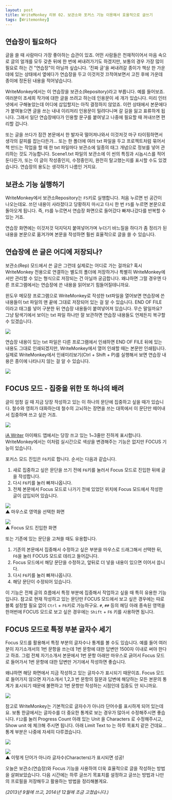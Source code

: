 ```yaml
---
layout: post
title: WriteMonkey 리뷰 02. 보관소와 포커스 기능 이용해서 효율적으로 글쓰기
tags: [Writemonkey]
---
```


<div id="toc"><p class="toc_title"></p></div>

## 연습장이 필요하다

글을 쓸 때 사람마다 가장 좋아하는 습관이 있죠. 어떤 사람들은 천재적이어서 마음 속으로 글의 얼개를 모두 갖춘 뒤에 한 번에 써내려가기도 하겠지만, 보통의 경우 가장 많이 필요로 하는 건 "연습장"이 아닐까 싶습니다. '진짜 글'을 써내려갈 종이가 책상 한 가운데에 있는 상태에서 옆에다가 연습장을 두고 이것저것 끄적여보면서 고친 후에 가운데 종이에 정돈된 내용을 적어넣습니다.

WriteMonkey에서는 이 연습장을 보관소(Repository)라고 부릅니다. 예를 들어보죠. 여러분이 조세희 작가에 대한 글을 쓰려고 하는데 인용문이 세 개가 있습니다. 미리 인터넷에서 구해놓았는데 어디에 삽입할지는 아직 결정하지 않았죠. 이런 상태에서 본문에다가 붙여놓으면 글을 쓰는 내내 이리저리 인용문이 밀려다니며 갈 길을 잃고 표류하게 됩니다. 그래서 일단 연습장에다가 인용할 문구를 붙여넣고 나중에 필요할 때 꺼내쓰면 편리할 겁니다. 

또는 글을 쓰다가 잠깐 본문에서 한 발자국 떨어져나와서 이것저것 마구 타이핑하면서 생각의 갈피를 잡는다든가... 또는 한 폴더에 여러 txt 파일을 두고 프로젝트처럼 묶어서 책 만드는 작업을 할 때 한 txt 파일마다 보관소에 일종의 태그 개념으로 정보를 넣어 관리하는 것도 가능합니다. Scene1.txt 파일의 보관소에 이 씬의 특징과 시놉시스를 적어둔다든가, 또는 이 글이 작성중인지, 수정중인지, 완전히 탈고했는지를 표시할 수도 있겠습니다. 연습장의 용도는 생각하기 나름인 거지요. 


## 보관소 기능 실행하기

WriteMonkey에서 보관소Repository는 `F5`키로 실행합니다. 처음 누르면 빈 공간이 나오는데요. 쓰던 내용이 사라졌다고 당황하지 마시고 다시 한 번 `F5`를 누르면 본문으로 돌아오게 됩니다. 즉, `F5`를 누르면서 연습장 화면으로 들어갔다 빠져나갔다를 반복할 수 있는 거죠. 

연습장 화면에는 이것저것 덕지덕지 붙여넣어가며 누더기 바느질을 하다가 좀 정리가 된 내용을 본문으로 옮겨가며 본문을 작성하면 훨씬 효율적으로 글을 쓸 수 있습니다. 


## 연습장에 쓴 글은 어디에 저장되나?

보관소(Rep) 모드에서 쓴 글은 그런데 실제로는 어디로 가는 걸까요? 혹시 WriteMonkey 전용으로 연결하는 별도의 폴더에 저장하거나 특별히 WriteMonkey에서만 관리할 수 있는 형식으로 저장되는 건 아닐까 궁금합니다. 왜냐하면 그럴 경우엔 다른 프로그램에서는 연습장에 쓴 내용을 읽어보기 힘들어질테니까요. 

윈도우 메모장 프로그램으로 WriteMonkey로 작성한 txt파일을 열어보면 연습장에 쓴 내용들이 txt 파일의 맨 끝에 그대로 저장되어 있는 걸 알 수 있습니다. END OF FILE 이라고 태그를 넣어 구분한 뒤 연습장 내용들이 붙여넣어져 있습니다. 무슨 말일까요? 그냥 탐색기에서 보이는 txt 파일 하나만 잘 보관하면 연습장 내용들도 언제든지 복구할 수 있겠습니다. 

![](http://farm4.staticflickr.com/3723/9865568505_5df08de4d2_z.jpg)

연습장 내용이 있는 txt 파일은 다른 프로그램에서 인쇄하면 END OF FILE 뒤에 있는 내용도 그대로 인쇄되겠지만, WriteMonkey에서 열어 인쇄할 때는 본문만 인쇄됩니다. 실제로 WriteMonkey에서 인쇄미리보기(Ctrl + Shift + P)를 실행해서 보면 연습장 내용은 종이에 나타나지 않는 걸 알 수 있습니다. 

![](http://farm8.staticflickr.com/7410/9865585636_dc59a311cb_z.jpg)


## FOCUS 모드 - 집중을 위한 또 하나의 배려

글이 엄청 길 때 지금 당장 작성하고 있는 이 하나의 문단에 집중하고 싶을 때가 있습니다. 철수와 영희가 대화하는데 철수의 고뇌하는 장면을 쓰는 대목에서 이 문단만 떼어내서 집중하며 쓰고 싶은 거죠. 

![](http://farm3.staticflickr.com/2833/9865576624_85de62d67b_n.jpg)

[iA Writer](https://itunes.apple.com/en/app/ia-writer/id392502056?mt=8) 아이패드 앱에서는 당장 쓰고 있는 1~3줄만 진하게 표시합니다. WriteMonkey에서는 이처럼 실시간으로 색상을 변경해주는 기능은 없지만 FOCUS 기능이 있습니다. 

포커스 모드 진입은 `F6`키로 합니다. 순서는 다음과 같습니다. 

1. 새로 집중하고 싶은 문단을 쓰기 전에 `F6`키를 눌러서 Focus 모드로 진입한 뒤에 글을 작성합니다. 
2. 다시 `F6`키를 눌러 빠져나옵니다. 
3. 전체 본문에서 Focus 모드로 나가기 전에 있었던 위치에 Focus 모드에서 작성한 글이 삽입되어 있습니다. 

![](http://farm4.staticflickr.com/3830/9865584406_0ff4d00b64.jpg)   
▲ 마우스로 영역을 선택한 화면

![](http://farm8.staticflickr.com/7355/9865567165_b97f3ba8ea.jpg)   
▲ Focus 모드 진입한 화면   

또는 기존에 있는 문단을 고쳐쓸 때도 유용합니다. 

1. 기존의 본문에서 집중해서 수정하고 싶은 부분을 마우스로 드래그해서 선택한 뒤, `F6`을 눌러 FOCUS 모드로 데리고 들어갑니다. 
2. Focus 모드에서 해당 문단을 수정하고, 앞뒤로 더 넣을 내용이 있으면 이어서 씁니다. 
3. 다시 `F6`키를 눌러 빠져나옵니다. 
4. 해당 문단이 수정되어 있습니다. 

이 기능은 전체 글의 흐름에서 특정 부분에 집중해서 작업하고 싶을 때 특히 유용한 기능입니다. 참고로 현재 작성하고 있는 문단만 FOCUS 모드에서 보고 싶은 경우에는 따로 블록 설정할 필요 없이 `Ctrl` + `F6`키로 가능하구요. `#`, `##` 등의 헤딩 아래 종속된 영역을 한꺼번에 FOCUS 모드로 보고 싶은 경우에는 `Shift` + `F6` 키를 사용하면 됩니다. 


## FOCUS 모드로 특정 부분 글자수 세기

Focus 모드를 활용해서 특정 부분의 글자수나 통계를 볼 수도 있습니다. 예를 들어 여러분이 자기소개서의 1번 문항을 쓰는데 1번 문항에 대한 답변만 1500자 이내로 써야 한다고 하죠. 그럼 전체 자기소개서 본문에서 1번 문항 아래만 마우스로 긁어서 Focus 모드로 들어가서 1번 문항에 대한 답변만 거기에서 작성하면 좋습니다. 

왜냐하면 해당 화면에서 지금 작성하고 있는 글자수가 표시되기 때문이죠. Focus 모드로 들어가지 않으면 자기소개서 1,2,3 번 문항의 질문과 답변에 해당하는 모든 본문의 통계가 표시되기 때문에 불편하고 1번 문항만 작성하는 시점인데 집중도 안 되니까요. 

![](http://farm8.staticflickr.com/7417/9865575804_feb3df0493_z.jpg)




참고로 WriteMonkey는 기본적으로 글자수가 아니라 단어수를 표시하게 되어 있는데요. 보통 한글에서는 글자수를 더 중요한 통계로 보는 경우가 많아서 수정해주시면 좋습니다. `F12`를 눌러 Progress Count 아래 있는 Unit 을 Characters 로 수정해주시고, Show unit 에 체크해 주시면 됩니다. 아래 Limit Text to 는 하루 목표치 같은 건데요... 통계 부분은 나중에 자세히 다루겠습니다. 

![](http://farm3.staticflickr.com/2875/9865676023_8af0861a67.jpg)

![](http://farm4.staticflickr.com/3740/9865566915_9b22927832_o.png)   
 ▲ 이렇게 단어가 아니라 글자수(Characters)가 표시되면 성공!

오늘은 보관소(연습장)와 Focus 기능을 사용하여 더욱 효율적으로 글을 작성하는 방법을 살펴보았습니다. 다음 시간에는 하루 글쓰기 목표치를 설정하고 글쓰는 방법과 나만의 프로필을 저장해두고 활용하는 방법을 정리해볼게요. 

*(2013년 9월에 쓰고, 2014년 12월에 조금 고쳤습니다.)*
